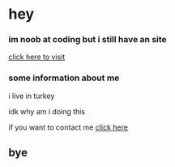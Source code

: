 # hey
### im noob at coding but i still have an site
[click here to visit](https://turkeybotlist.gq)
### some information about me
i live in turkey

idk why am i doing this

if you want to contact me [click here](mailto:reis@turkeybotlist.gq)
## **bye**
